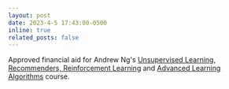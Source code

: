 ```yaml
---
layout: post
date: 2023-4-5 17:43:00-0500
inline: true
related_posts: false
---
```


Approved financial aid for Andrew Ng's [Unsupervised Learning, Recommenders, Reinforcement Learning](https://www.coursera.org/learn/unsupervised-learning-recommenders-reinforcement-learning) and [Advanced Learning Algorithms](https://www.coursera.org/learn/advanced-learning-algorithms) course.